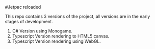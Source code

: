 #Jetpac reloaded

This repo contains 3 versions of the project, all versions are in the early stages of development.
1. C# Version using Monogame.
2. Typescript Version rendering to HTML5 canvas.
3. Typescript Version rendering using WebGL.
